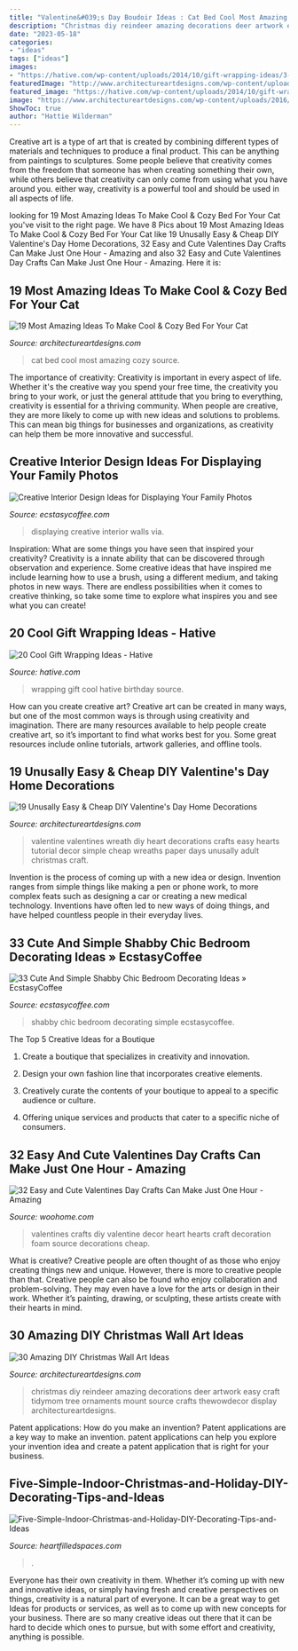 ```yaml
---
title: "Valentine&#039;s Day Boudoir Ideas : Cat Bed Cool Most Amazing Cozy Source"
description: "Christmas diy reindeer amazing decorations deer artwork easy craft tidymom tree ornaments mount source crafts thewowdecor display architectureartdesigns"
date: "2023-05-18"
categories:
- "ideas"
tags: ["ideas"]
images:
- "https://hative.com/wp-content/uploads/2014/10/gift-wrapping-ideas/3-cool-gift-wrapping-ideas.jpg"
featuredImage: "http://www.architectureartdesigns.com/wp-content/uploads/2013/12/719.jpg"
featured_image: "https://hative.com/wp-content/uploads/2014/10/gift-wrapping-ideas/3-cool-gift-wrapping-ideas.jpg"
image: "https://www.architectureartdesigns.com/wp-content/uploads/2016/06/12-45-630x840.jpg"
ShowToc: true
author: "Hattie Wilderman"
---
```



Creative art is a type of art that is created by combining different types of materials and techniques to produce a final product. This can be anything from paintings to sculptures. Some people believe that creativity comes from the freedom that someone has when creating something their own, while others believe that creativity can only come from using what you have around you. either way, creativity is a powerful tool and should be used in all aspects of life.

	

		
looking for 19 Most Amazing Ideas To Make Cool &amp; Cozy Bed For Your Cat you've visit to the right page. We have 8 Pics about 19 Most Amazing Ideas To Make Cool &amp; Cozy Bed For Your Cat like 19 Unusally Easy &amp; Cheap DIY Valentine&#039;s Day Home Decorations, 32 Easy and Cute Valentines Day Crafts Can Make Just One Hour - Amazing and also 32 Easy and Cute Valentines Day Crafts Can Make Just One Hour - Amazing. Here it is:
		
    
## 19 Most Amazing Ideas To Make Cool &amp; Cozy Bed For Your Cat

<img loading=lazy src="https://www.architectureartdesigns.com/wp-content/uploads/2016/06/12-45-630x840.jpg" onerror="this.onerror=null;this.src='https://tse2.mm.bing.net/th?id=OIP.IlOtGl8KIMB1ZYRCddygTgHaJ4&amp;pid=15.1';" alt="19 Most Amazing Ideas To Make Cool &amp; Cozy Bed For Your Cat">

_Source: architectureartdesigns.com_

>cat bed cool most amazing cozy source. 

	

The importance of creativity:
Creativity is important in every aspect of life. Whether it's the creative way you spend your free time, the creativity you bring to your work, or just the general attitude that you bring to everything, creativity is essential for a thriving community. When people are creative, they are more likely to come up with new ideas and solutions to problems. This can mean big things for businesses and organizations, as creativity can help them be more innovative and successful.

    
## Creative Interior Design Ideas For Displaying Your Family Photos

<img loading=lazy src="https://i1.wp.com/www.ecstasycoffee.com/wp-content/uploads/2014/12/712.jpg" onerror="this.onerror=null;this.src='https://tse3.mm.bing.net/th?id=OIP.vM1x6QSG4sb3EjkHNeowJgHaE2&amp;pid=15.1';" alt="Creative Interior Design Ideas for Displaying Your Family Photos">

_Source: ecstasycoffee.com_

>displaying creative interior walls via. 

	

Inspiration: What are some things you have seen that inspired your creativity?
Creativity is a innate ability that can be discovered through observation and experience. Some creative ideas that have inspired me include learning how to use a brush, using a different medium, and taking photos in new ways. There are endless possibilities when it comes to creative thinking, so take some time to explore what inspires you and see what you can create!

    
## 20 Cool Gift Wrapping Ideas - Hative

<img loading=lazy src="https://hative.com/wp-content/uploads/2014/10/gift-wrapping-ideas/3-cool-gift-wrapping-ideas.jpg" onerror="this.onerror=null;this.src='https://tse2.mm.bing.net/th?id=OIP.IumchR58nq-vAcfGyDOSDAHaJ4&amp;pid=15.1';" alt="20 Cool Gift Wrapping Ideas - Hative">

_Source: hative.com_

>wrapping gift cool hative birthday source. 

	

How can you create creative art?
Creative art can be created in many ways, but one of the most common ways is through using creativity and imagination. There are many resources available to help people create creative art, so it’s important to find what works best for you. Some great resources include online tutorials, artwork galleries, and offline tools.

    
## 19 Unusally Easy &amp; Cheap DIY Valentine&#039;s Day Home Decorations

<img loading=lazy src="https://www.architectureartdesigns.com/wp-content/uploads/2015/01/952.jpg" onerror="this.onerror=null;this.src='https://tse3.mm.bing.net/th?id=OIP.pcG4YXATPk6KQ2iBCVqAvwHaKl&amp;pid=15.1';" alt="19 Unusally Easy &amp; Cheap DIY Valentine&#039;s Day Home Decorations">

_Source: architectureartdesigns.com_

>valentine valentines wreath diy heart decorations crafts easy hearts tutorial decor simple cheap wreaths paper days unusally adult christmas craft. 

	

Invention is the process of coming up with a new idea or design. Invention ranges from simple things like making a pen or phone work, to more complex feats such as designing a car or creating a new medical technology. Inventions have often led to new ways of doing things, and have helped countless people in their everyday lives.

    
## 33 Cute And Simple Shabby Chic Bedroom Decorating Ideas » EcstasyCoffee

<img loading=lazy src="https://i1.wp.com/www.ecstasycoffee.com/wp-content/uploads/2016/08/Beautiful-Romantic-Shabby-Chic-Bedroom.jpg" onerror="this.onerror=null;this.src='https://tse2.mm.bing.net/th?id=OIP.lOJDWnPPjnoJfhkqzM1mGAHaKH&amp;pid=15.1';" alt="33 Cute And Simple Shabby Chic Bedroom Decorating Ideas » EcstasyCoffee">

_Source: ecstasycoffee.com_

>shabby chic bedroom decorating simple ecstasycoffee. 

	

The Top 5 Creative Ideas for a Boutique
1. Create a boutique that specializes in creativity and innovation.
2. Design your own fashion line that incorporates creative elements.

3. Creatively curate the contents of your boutique to appeal to a specific audience or culture.

4. Offering unique services and products that cater to a specific niche of consumers.


    
## 32 Easy And Cute Valentines Day Crafts Can Make Just One Hour - Amazing

<img loading=lazy src="http://www.woohome.com/wp-content/uploads/2016/02/ValentinesDayCrafts-25.jpg" onerror="this.onerror=null;this.src='https://tse1.mm.bing.net/th?id=OIP.v-YEyR3s17pDyW2OT3vIYAHaJ4&amp;pid=15.1';" alt="32 Easy and Cute Valentines Day Crafts Can Make Just One Hour - Amazing">

_Source: woohome.com_

>valentines crafts diy valentine decor heart hearts craft decoration foam source decorations cheap. 

	

What is creative?
Creative people are often thought of as those who enjoy creating things new and unique. However, there is more to creative people than that. Creative people can also be found who enjoy collaboration and problem-solving. They may even have a love for the arts or design in their work. Whether it’s painting, drawing, or sculpting, these artists create with their hearts in mind.

    
## 30 Amazing DIY Christmas Wall Art Ideas

<img loading=lazy src="http://www.architectureartdesigns.com/wp-content/uploads/2013/12/719.jpg" onerror="this.onerror=null;this.src='https://tse2.mm.bing.net/th?id=OIP.hr7e6WqYun2OZxicT5U-0AHaLL&amp;pid=15.1';" alt="30 Amazing DIY Christmas Wall Art Ideas">

_Source: architectureartdesigns.com_

>christmas diy reindeer amazing decorations deer artwork easy craft tidymom tree ornaments mount source crafts thewowdecor display architectureartdesigns. 

	

Patent applications: How do you make an invention?
Patent applications are a key way to make an invention. patent applications can help you explore your invention idea and create a patent application that is right for your business.

    
## Five-Simple-Indoor-Christmas-and-Holiday-DIY-Decorating-Tips-and-Ideas

<img loading=lazy src="https://heartfilledspaces.com/wp-content/uploads/2018/11/Five-Simple-Indoor-Christmas-and-Holiday-DIY-Decorating-Tips-and-Ideas-for-the-Staircase-Fireplace-Mantle-Window-Tree-Garland-Staircase-and-Home-Feature-Image.jpg" onerror="this.onerror=null;this.src='https://tse3.mm.bing.net/th?id=OIP.tCjzdwdv0ut-57iA2OsqLQHaLH&amp;pid=15.1';" alt="Five-Simple-Indoor-Christmas-and-Holiday-DIY-Decorating-Tips-and-Ideas">

_Source: heartfilledspaces.com_

>. 

	

Everyone has their own creativity in them. Whether it’s coming up with new and innovative ideas, or simply having fresh and creative perspectives on things, creativity is a natural part of everyone. It can be a great way to get Ideas for products or services, as well as to come up with new concepts for your business. There are so many creative ideas out there that it can be hard to decide which ones to pursue, but with some effort and creativity, anything is possible.

